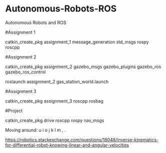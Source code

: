 # Autonomous-Robots-ROS
Autonomous Robots and ROS

#Assignment 1

catkin_create_pkg assignment_1 message_generation std_msgs rospy roscpp

#Assignment 2

catkin_create_pkg assignment_2 gazebo_msgs gazebo_plugins gazebo_ros gazebo_ros_control

roslaunch assignment_2 gas_station_world.launch

#Assignment 3

catkin_create_pkg assignment_3 roscpp rosbag

#Project

catkin_create_pkg drive roscpp rospy nav_msgs

Moving around:
   u    i    o
   j    k    l
   m    ,    .

https://robotics.stackexchange.com/questions/18048/inverse-kinematics-for-differential-robot-knowing-linear-and-angular-velocities
